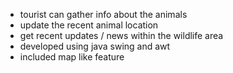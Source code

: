 - tourist can gather info about the animals
- update the recent animal location
- get recent updates / news within the wildlife area
- developed using java swing and awt
- included map like feature
